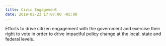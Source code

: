 ```yaml
---
title: Civic Engagement
date: 2019-02-23 17:07:00 -05:00
---
```


Efforts to drive citizen engagement with the government and exercise their right to vote in order to drive impactful policy change at the local. state and federal levels. 

